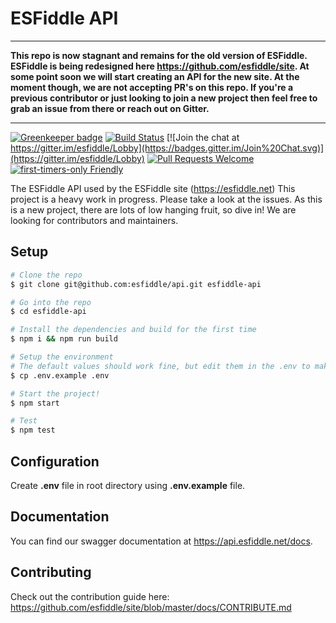 # ESFiddle API

******
**This repo is now stagnant and remains for the old version of ESFiddle. ESFiddle is being redesigned here https://github.com/esfiddle/site. At some point soon we will start creating an API for the new site. At the moment though, we are not accepting PR's on this repo. If you're a previous contributor or just looking to join a new project then feel free to grab an issue from there or reach out on Gitter.**
******



[![Greenkeeper badge](https://badges.greenkeeper.io/esfiddle/api.svg)](https://greenkeeper.io/)
[![Build Status](https://travis-ci.org/esfiddle/api.svg?branch=master)](https://travis-ci.org/esfiddle/api)
[![Join the chat at https://gitter.im/esfiddle/Lobby](https://badges.gitter.im/Join%20Chat.svg)](https://gitter.im/esfiddle/Lobby)
[![Pull Requests Welcome](https://img.shields.io/badge/PRs-welcome-brightgreen.svg?style=flat)](http://makeapullrequest.com)
[![first-timers-only Friendly](https://img.shields.io/badge/first--timers--only-friendly-blue.svg)](http://www.firsttimersonly.com/)

The ESFiddle API used by the ESFiddle site (https://esfiddle.net)
This project is a heavy work in progress. Please take a look at the issues. As this is a new project, there are lots of low hanging fruit, so dive in! We are looking for contributors and maintainers.

## Setup
```sh
# Clone the repo
$ git clone git@github.com:esfiddle/api.git esfiddle-api

# Go into the repo
$ cd esfiddle-api

# Install the dependencies and build for the first time
$ npm i && npm run build

# Setup the environment
# The default values should work fine, but edit them in the .env to make any changes
$ cp .env.example .env

# Start the project!
$ npm start

# Test
$ npm test
```

## Configuration

Create **.env** file in root directory
using **.env.example** file.

## Documentation
You can find our swagger documentation at https://api.esfiddle.net/docs.


## Contributing
Check out the contribution guide here: https://github.com/esfiddle/site/blob/master/docs/CONTRIBUTE.md
